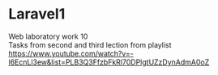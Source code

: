 # Laravel1
 Web laboratory work 10<br>
 Tasks from second and third lection from playlist<br>
 https://www.youtube.com/watch?v=-l6EcnLl3ew&list=PLB3Q3FfzbFkRl70DPlgtUZzDynAdmA0oZ
